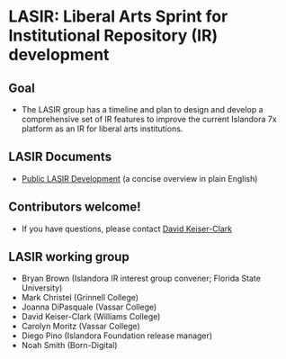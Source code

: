# LASIR: Liberal Arts Sprint for Institutional Repository (IR) development

## Goal
* The LASIR group has a timeline and plan to design and develop a comprehensive set of IR features to improve the current Islandora 7x platform as an IR for liberal arts institutions.

## LASIR Documents
* [Public LASIR Development](https://docs.google.com/document/d/1iRCOhiLRFoqEF3alOQiLEaK8-IGc1KArWLBMYv8xWEk/edit#heading=h.jkag9vqwplxh) (a concise overview in plain English)


## Contributors welcome!
* If you have questions, please contact [David Keiser-Clark](dwk2@williams.edu)

## LASIR working group
- Bryan Brown (Islandora IR interest group convener; Florida State University)
- Mark Christel (Grinnell College)
- Joanna DiPasquale (Vassar College)
- David Keiser-Clark (Williams College)
- Carolyn Moritz (Vassar College)
- Diego Pino (Islandora Foundation release manager)
- Noah Smith (Born-Digital)
